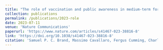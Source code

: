 ```yaml
---
title: "The role of vaccination and public awareness in medium-term forecasts of Mpox incidence in the United Kingdom"
collection: publications
permalink: /publications/2023-role
date: 2023-07-11
venue: 'Nature Communications'
paperurl: 'https://www.nature.com/articles/s41467-023-38816-8'
link: 'https://doi.org/10.1038/s41467-023-38816-8'
citation: 'Samuel P. C. Brand, Massimo Cavallaro, Fergus Cumming, Charlie Turner, Isaac Florence, Paula Blomquist, <b>Joe Hilton</b>, Laura M. Guzman-Rincon, Thomas House, D. James Nokes & Matt J. Keeling  (2022). &quot;The role of vaccination and public awareness in medium-term forecasts of Mpox incidence in the United Kingdom.&quot; <i>Nat Commun</i> 14, 4100 (2023). https://doi.org/10.1038/s41467-023-38816-8'
---
```

